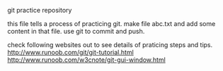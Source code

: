 git practice repository

this file tells a process of practicing git.
make file abc.txt and add some content in that file.
use git to commit and push.

check following websites out to see details of praticing steps and tips.
http://www.runoob.com/git/git-tutorial.html
http://www.runoob.com/w3cnote/git-gui-window.html
